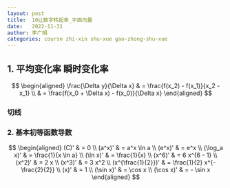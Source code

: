 ```yaml
---
layout: post
title:  10让数字转起来_平面向量
date:   2022-11-31
author: 李广明
categories: course zhi-xin shu-xue gao-zhong-shu-xue
---
```


## 1. 平均变化率 瞬时变化率

$$
\begin{aligned}
    \frac{\Delta y}{\Delta x} & = \frac{f(x_2) - f(x_1)}{x_2 - x_1} \\
    & = \frac{f(x_0 + \Delta x) - f(x_0)}{\Delta x}
\end{aligned}
$$

### 切线

### 2. 基本初等函数导数

$$
\begin{aligned}
    (C)' & = 0 \\
    (a^x)' & = a^x \ln a \\
    (e^x)' & = e^x \\
    (\log_a x)' & = \frac{1}{x \ln a} \\
    (\ln x)' & = \frac{1}{x} \\
    (x^6)' & = 6 x^{6 - 1} \\
    (x^2)' & = 2 x \\
    (x^3)' & = 3 x^2 \\
    (x^{\frac{1}{2}})' & = \frac{1}{2} x^{-\frac{2}{2}} \\
    (x)' & = 1 \\
    (\sin x)' & = \cos x \\
    (\cos x)' & = - \sin x
\end{aligned}
$$